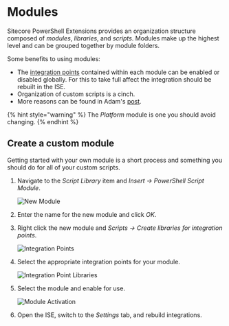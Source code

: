 # Modules

Sitecore PowerShell Extensions provides an organization structure composed of _modules_, _libraries_, and _scripts_. Modules make up the highest level and can be grouped together by module folders.

Some benefits to using modules:

* The [integration points](integration-points/) contained within each module can be enabled or disabled globally. For this to take full affect the integration should be rebuilt in the ISE.
* Organization of custom scripts is a cinch.
* More reasons can be found in Adam's [post](https://github.com/SitecorePowerShell/Book/tree/9c7126d7a38df6ef372e8baef52f9a02baabd550/modules/[https:/blog.najmanowicz.com/2014/11/01/sitecore-powershell-extensions-3-0-modules-proposal/]/README.md).

{% hint style="warning" %}
The _Platform_ module is one you should avoid changing.
{% endhint %}

## Create a custom module

Getting started with your own module is a short process and something you should do for all of your custom scripts.

1. Navigate to the _Script Library_ item and _Insert -&gt; PowerShell Script Module_.

   ![New Module](../.gitbook/assets/library-createnewmodule.png)

2. Enter the name for the new module and click _OK_.
3. Right click the new module and _Scripts -&gt; Create libraries for integration points_.

   ![Integration Points](../.gitbook/assets/module-createlibraries.png)

4. Select the appropriate integration points for your module.

   ![Integration Point Libraries](../.gitbook/assets/module-createtoolboxlibrary.png)

5. Select the module and enable for use.

   ![Module Activation](../.gitbook/assets/module-activationdisabled.png)

6. Open the ISE, switch to the _Settings_ tab, and rebuild integrations.

